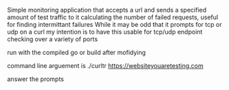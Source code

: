 Simple monitoring application that accepts a url and sends a specified amount of test traffic to it calculating the number of failed requests, useful for finding intermittant failures
While it may be odd that it prompts for tcp or udp on a curl my intention is to have this usable for tcp/udp endpoint checking over a variety of ports


run with the compiled go or build after mofidying 

command line arguement is 
./curltr https://websiteyouaretesting.com

answer the prompts
